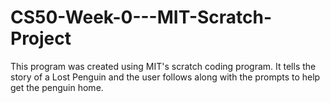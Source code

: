 # CS50-Week-0---MIT-Scratch-Project
This program was created using MIT's scratch coding program.  It tells the story of a Lost Penguin and the user follows along with the prompts to help get the penguin home.
